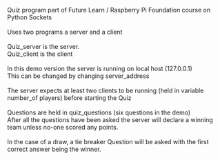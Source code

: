 Quiz program part of Future Learn / Raspberry Pi Foundation course on Python Sockets\
\
Uses two programs a server and a client\
\
Quiz_server is the server.\
Quiz_client is the client\
\
In this demo version the server is running on local host (127.0.0.1)\
This can be changed by changing server_address\
\
The server expects at least two clients to be running (held in variable number_of players) before starting the Quiz\
\
Questions are held in quiz_questions (six questions in the demo)\
 After all the questions have been asked the server will declare a winning team unless no-one scored any points.\
\
In the case of a draw, a tie breaker Question will be asked with the first correct answer being the winner.
